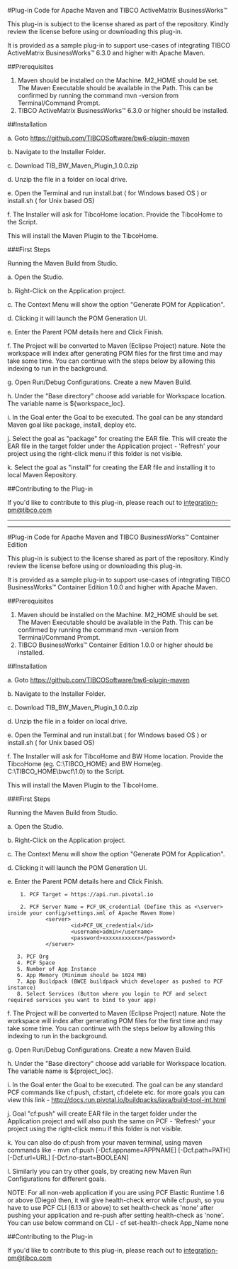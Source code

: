 #Plug-in Code for Apache Maven and TIBCO ActiveMatrix BusinessWorks™

This plug-in is subject to the license shared as part of the repository. Kindly review the license before using or downloading this plug-in.

It is provided as a sample plug-in to support use-cases of integrating TIBCO ActiveMatrix BusinessWorks™ 6.3.0 and higher with Apache Maven.

##Prerequisites

1. Maven should be installed on the Machine. M2_HOME should be set. The Maven Executable should be available in the Path.
This can be confirmed by running the command mvn -version from Terminal/Command Prompt.
2. TIBCO ActiveMatrix BusinessWorks™ 6.3.0 or higher should be installed.

##Installation


a. Goto https://github.com/TIBCOSoftware/bw6-plugin-maven

b. Navigate to the Installer Folder.

c. Download TIB_BW_Maven_Plugin_1.0.0.zip

d. Unzip the file in a folder on local drive.

e. Open the Terminal and run install.bat ( for Windows based OS ) or install.sh ( for Unix based OS)

f. The Installer will ask for TibcoHome location. Provide the TibcoHome to the Script.

This will install the Maven Plugin to the TibcoHome. 

###First Steps

Running the Maven Build from Studio.

a. Open the Studio.

b. Right-Click on the Application project.

c. The Context Menu will show the option "Generate POM for Application".

d. Clicking it will launch the POM Generation UI.

e. Enter the Parent POM details here and Click Finish.

f. The Project will be converted to Maven (Eclipse Project) nature. Note the workspace will index after generating POM files for the first time and may take some time. You can continue with the steps below by allowing this indexing to run in the background.

g. Open Run/Debug Configurations. Create a new Maven Build.

h. Under the "Base directory" choose add variable for Workspace location. The variable name is ${workspace_loc}.

i. In the Goal enter the Goal to be executed. The goal can be any standard Maven goal like package, install, deploy etc.

j. Select the goal as "package" for creating the EAR file. This will create the EAR file in the target folder under the Application project - 'Refresh' your project using the right-click menu if this folder is not visible.

k. Select the goal as "install" for creating the EAR file and installing it to local Maven Repository.

##Contributing to the Plug-in

If you'd like to contribute to this plug-in, please reach out to integration-pm@tibco.com



***

***


#Plug-in Code for Apache Maven and TIBCO BusinessWorks™ Container Edition

This plug-in is subject to the license shared as part of the repository. Kindly review the license before using or downloading this plug-in.

It is provided as a sample plug-in to support use-cases of integrating TIBCO BusinessWorks™ Container Edition 1.0.0 and higher with Apache Maven.

##Prerequisites

1. Maven should be installed on the Machine. M2_HOME should be set. The Maven Executable should be available in the Path.
This can be confirmed by running the command mvn -version from Terminal/Command Prompt.
2. TIBCO BusinessWorks™ Container Edition 1.0.0 or higher should be installed.

##Installation


a. Goto https://github.com/TIBCOSoftware/bw6-plugin-maven

b. Navigate to the Installer Folder.

c. Download TIB_BW_Maven_Plugin_1.0.0.zip

d. Unzip the file in a folder on local drive.

e. Open the Terminal and run install.bat ( for Windows based OS ) or install.sh ( for Unix based OS)

f. The Installer will ask for TibcoHome and BW Home location. Provide the TibcoHome (eg. C:\TIBCO_HOME) and BW Home(eg.  C:\TIBCO_HOME\bwcf\1.0) to the Script.


This will install the Maven Plugin to the TibcoHome. 

###First Steps

Running the Maven Build from Studio.

a. Open the Studio.

b. Right-Click on the Application project.

c. The Context Menu will show the option "Generate POM for Application".

d. Clicking it will launch the POM Generation UI.

e. Enter the Parent POM details here and Click Finish.

        1. PCF Target = https://api.run.pivotal.io
        
        2. PCF Server Name = PCF_UK_credential (Define this as <\server> inside your config/settings.xml of Apache Maven Home)        
                <server>
                        <id>PCF_UK_credential</id>
                        <username>admin</username>
                        <password>xxxxxxxxxxxx</password>
                </server> 
                
       3. PCF Org 
       4. PCF Space
       5. Number of App Instance 
       6. App Memory (Minimum should be 1024 MB)
       7. App Buildpack (BWCE buildpack which developer as pushed to PCF instance)
       8. Select Services (Button where you login to PCF and select required services you want to bind to your app)

f. The Project will be converted to Maven (Eclipse Project) nature. Note the workspace will index after generating POM files for the first time and may take some time. You can continue with the steps below by allowing this indexing to run in the background.

g. Open Run/Debug Configurations. Create a new Maven Build.

h. Under the "Base directory" choose add variable for Workspace location. The variable name is ${project_loc}.

i. In the Goal enter the Goal to be executed. The goal can be any standard PCF commands like cf:push, cf:start, cf:delete etc. for more goals you can view this link -
http://docs.run.pivotal.io/buildpacks/java/build-tool-int.html

j. Goal "cf:push" will create EAR file in the target folder under the Application project and will also push the same on PCF - 'Refresh' your project using the right-click menu if this folder is not visible. 

k. You can also do cf:push from your maven terminal, using maven commands like -
mvn cf:push [-Dcf.appname=APPNAME] [-Dcf.path=PATH] [-Dcf.url=URL] [-Dcf.no-start=BOOLEAN]

l. Similarly you can try other goals, by creating new Maven Run Configurations for different goals.

NOTE: For all non-web application if you are using PCF Elastic Runtime 1.6 or above (Diego) then, it will give health-check error while cf:push, so you have to use PCF CLI (6.13 or above) to set health-check as 'none' after pushing your application and re-push after setting health-check as 'none'.  You can use below command on CLI -
cf set-health-check App_Name none 

##Contributing to the Plug-in

If you'd like to contribute to this plug-in, please reach out to integration-pm@tibco.com

